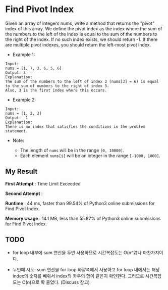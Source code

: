 # Find Pivot Index

Given an array of integers nums, write a method that returns the "pivot" index of this array.
We define the pivot index as the index where the sum of the numbers to the left of the index is equal to the sum of the numbers to the right of the index.
If no such index exists, we should return -1. If there are multiple pivot indexes, you should return the left-most pivot index.

- Example 1:

```
Input: 
nums = [1, 7, 3, 6, 5, 6]
Output: 3
Explanation: 
The sum of the numbers to the left of index 3 (nums[3] = 6) is equal to the sum of numbers to the right of index 3.
Also, 3 is the first index where this occurs.
```


- Example 2:

```
Input: 
nums = [1, 2, 3]
Output: -1
Explanation: 
There is no index that satisfies the conditions in the problem statement.
```


- Note:

  - The length of `nums` will be in the range `[0, 10000]`.
  - Each element `nums[i]` will be an integer in the range `[-1000, 1000]`.
  
  

## My Result

**First Attempt** : Time Limit Exceeded

**Second Attempt** : 

**Runtime** : 44 ms, faster than 99.54% of Python3 online submissions for Find Pivot Index.

**Memory Usage** : 14.1 MB, less than 55.87% of Python3 online submissions for Find Pivot Index.

## TODO

- for loop 내부에 sum 연산을 두번 사용하므로 시간복잡도는 O(n^2)나 마찬가지이다. 

- 두번째 시도: sum 연산을 for loop 바깥쪽에서 사용하고 for loop 내에서는 해당 index의 숫자를 빼줘서 index의 좌우의 합이 같은지 확인한다. 그러므로 시간복잡도는 O(n)으로 확 줄었다. (Discuss 참고)
